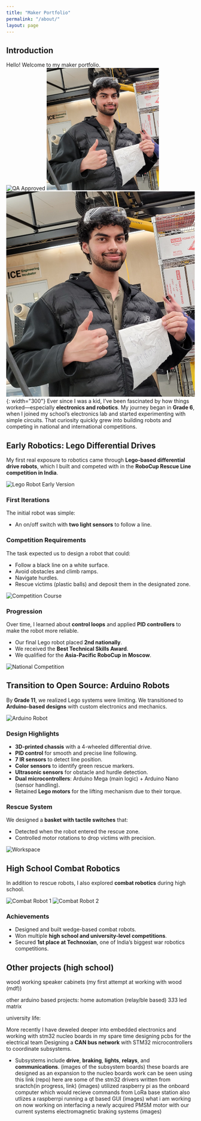 ```yaml
---
title: "Maker Portfolio"
permalink: "/about/"
layout: page
---
```


## Introduction

Hello! Welcome to my maker portfolio.  
<img src="{{ site.baseurl }}/assets/images/20250307_213647.jpg" alt="QA Approved" width="300">
<img src="/assets/images/20250307_213647.jpg" alt="QA Approved" width="300">
![](/assets/images/20250307_213647.jpg){: width="300"}
Ever since I was a kid, I’ve been fascinated by how things worked—especially **electronics and robotics**. My journey began in **Grade 6**, when I joined my school’s electronics lab and started experimenting with simple circuits. That curiosity quickly grew into building robots and competing in national and international competitions.

## Early Robotics: Lego Differential Drives
My first real exposure to robotics came through **Lego-based differential drive robots**, which I built and competed with in the **RoboCup Rescue Line competition in India**.

![Lego Robot Early Version](path/to/image1.jpg)

### First Iterations
The initial robot was simple:  
- An on/off switch with **two light sensors** to follow a line.  

### Competition Requirements
The task expected us to design a robot that could:  
- Follow a black line on a white surface.  
- Avoid obstacles and climb ramps.  
- Navigate hurdles.  
- Rescue victims (plastic balls) and deposit them in the designated zone.  

![Competition Course](path/to/image2.jpg)

### Progression
Over time, I learned about **control loops** and applied **PID controllers** to make the robot more reliable.  
- Our final Lego robot placed **2nd nationally**.  
- We received the **Best Technical Skills Award**.  
- We qualified for the **Asia-Pacific RoboCup in Moscow**.  

![National Competition](path/to/image3.jpg)


## Transition to Open Source: Arduino Robots
By **Grade 11**, we realized Lego systems were limiting. We transitioned to **Arduino-based designs** with custom electronics and mechanics.

![Arduino Robot](path/to/image4.jpg)

### Design Highlights
- **3D-printed chassis** with a 4-wheeled differential drive.  
- **PID control** for smooth and precise line following.  
- **7 IR sensors** to detect line position.  
- **Color sensors** to identify green rescue markers.  
- **Ultrasonic sensors** for obstacle and hurdle detection.  
- **Dual microcontrollers**: Arduino Mega (main logic) + Arduino Nano (sensor handling).  
- Retained **Lego motors** for the lifting mechanism due to their torque.  

### Rescue System
We designed a **basket with tactile switches** that:  
- Detected when the robot entered the rescue zone.  
- Controlled motor rotations to drop victims with precision.  

![Workspace](path/to/image5.jpg)


## High School Combat Robotics
In addition to rescue robots, I also explored **combat robotics** during high school.  

![Combat Robot 1](path/to/robot1.jpg)
![Combat Robot 2](path/to/robot2.jpg)

### Achievements
- Designed and built wedge-based combat robots.  
- Won multiple **high school and university-level competitions**.  
- Secured **1st place at Technoxian**, one of India’s biggest war robotics competitions.

## Other projects (high school)
wood working speaker cabinets (my first attempt at working with wood (mdf))

other arduino based projects: home automation (relay/ble based) 3*3*3 led matrix 

university life:

More recently I have deweled deeper into embedded electronics and working with stm32 nucleo boards in my spare time 
designing pcbs for the electrical team 
Designing a **CAN bus network** with STM32 microcontrollers to coordinate subsystems.  
  - Subsystems include **drive**, **braking**, **lights**, **relays**, and **communications**.
(images of the subsystem boards)
these boards are designed as an expansion to the nucleo boards
work can be seen using this link (repo)
here are some of the stm32 drivers written from sractch(in progress, link)
(images)
utilized  raspberry pi as the onboard computer which would recieve commands from LoRa 
base station also utlizes a raspberrpi running a qt based GUI
(images)
what i am working on now
working on interfacing a newly acquired PMSM motor with our current systems
electromagnetic braking systems
(images)





